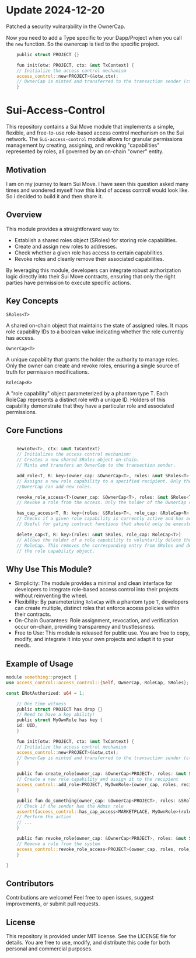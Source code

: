 # Update 2024-12-20
Patched a security vulnarability in the OwnerCap.

Now you need to add a Type specific to your Dapp/Project when you call the `new` function. 
So the ownercap is tied to the specific project. 

```rust
    public struct PROJECT {}

    fun init(otw: PROJECT, ctx: &mut TxContext) {
    // Initialize the access control mechanism
    access_control::new<PROJECT>(&otw,ctx);
    // OwnerCap is minted and transferred to the transaction sender (ctx)
    }
```

# Sui-Access-Control
This repository contains a Sui Move module that implements a simple, flexible, and free-to-use role-based access control mechanism on the Sui network. The `Sui-access-control` module allows for granular permissions management by creating, assigning, and revoking "capabilities" represented by roles, all governed by an on-chain "owner" entity.

## Motivation 
I am on my journey to learn Sui Move. I have seen this question asked many times and wondered myself how this kind of access controll would look like. So i decided to build it and then share it. 

## Overview

This module provides a straightforward way to:

  -  Establish a shared roles object (SRoles) for storing role capabilities.
  -  Create and assign new roles to addresses.
  -  Check whether a given role has access to certain capabilities.
  -  Revoke roles and cleanly remove their associated capabilities.

By leveraging this module, developers can integrate robust authorization logic directly into their Sui Move contracts, ensuring that only the right parties have permission to execute specific actions.
## Key Concepts
`SRoles<T>`

A shared on-chain object that maintains the state of assigned roles. It maps role capability IDs to a boolean value indicating whether the role currently has access.

`OwnerCap<T>`

A unique capability that grants the holder the authority to manage roles. Only the owner can create and revoke roles, ensuring a single source of truth for permission modifications.

`RoleCap<R>`

A "role capability" object parameterized by a phantom type T. Each RoleCap represents a distinct role with a unique ID. Holders of this capability demonstrate that they have a particular role and associated permissions.
## Core Functions
```rust 

    new(otw<T>, ctx: &mut TxContext)
    // Initializes the access control mechanism:
    // Creates a new shared SRoles object on-chain.
    // Mints and transfers an OwnerCap to the transaction sender.

    add_role<T, R: key>(owner_cap: &OwnerCap<T>, roles: &mut SRoles<T>, recipient: address, ctx: &mut TxContext)
    // Assigns a new role capability to a specified recipient. Only the holder of the 
    //OwnerCap can add new roles.

    revoke_role_access<T>(owner_cap: &OwnerCap<T>, roles: &mut SRoles<T>, role_id: ID)
    // Revoke a role from the access. Only the holder of the OwnerCap can remove roles. 

    has_cap_access<T, R: key>(roles: &SRoles<T>, role_cap: &RoleCap<R>): bool
    // Checks if a given role capability is currently active and has access rights. 
    // Useful for gating contract functions that should only be executed by certain roles.

    delete_cap<T, R: key>(roles: &mut SRoles, role_cap: RoleCap<T>)
    // Allows the holder of a role capability to voluntarily delete their 
    // RoleCap. This removes the corresponding entry from SRoles and destroys 
    // the role capability object.

```
## Why Use This Module?

- Simplicity: The module provides a minimal and clean interface for developers to integrate role-based access control into their projects without reinventing the wheel.
- Flexibility: By parameterizing `RoleCap` with a phantom type `T`, developers can create multiple, distinct roles that enforce access policies within their contracts.
- On-Chain Guarantees: Role assignment, revocation, and verification occur on-chain, providing transparency and trustlessness.
- Free to Use: This module is released for public use. You are free to copy, modify, and integrate it into your own projects and adapt it to your needs.

## Example of Usage

```rust
module something::project {
use access_control::access_control::{Self, OwnerCap, RoleCap, SRoles};

const ENotAuthorized: u64 = 1;

    // One time witness
    public struct PROJECT has drop {}
    // Need to have a key ability!
    public struct MyOwnRole has key {
    id: UID, 
    }

    fun init(otw: PROJECT, ctx: &mut TxContext) {
    // Initialize the access control mechanism
    access_control::new<PROJECT>(&otw,ctx);
    // OwnerCap is minted and transferred to the transaction sender (ctx)
    }

    public fun create_role(owner_cap: &OwnerCap<PROJECT>, roles: &mut SRoles<PROJECT>, recipient: address, ctx: &mut TxContext) {
    // Create a new role capability and assign it to the recipient
    access_control::add_role<PROJECT, MyOwnRole>(owner_cap, roles, recipient, ctx);
    }

    public fun do_something(owner_cap: &OwnerCap<PROJECT>, roles: &SRoles<PROJECT>, role_cap: &RoleCap<MyOwnRole>, ctx: &mut TxContext) {
    // Check if the sender has the Admin role
    assert!(access_control::has_cap_access<MARKETPLACE, MyOwnRole>(roles, role_cap), ENotAuthorized);
    // Perform the action
    // ...
    }

    public fun revoke_role(owner_cap: &OwnerCap<PROJECT>, roles: &mut SRoles<PROJECT>, role_id: ID, ctx: &mut TxContext) {
    // Remove a role from the system
    access_control::revoke_role_access<PROJECT>(owner_cap, roles, role_id);
    }

}
```

## Contributors 
Contributions are welcome! Feel free to open issues, suggest improvements, or submit pull requests.  

## License
This repository is provided under MIT license. See the LICENSE file for details. You are free to use, modify, and distribute this code for both personal and commercial purposes.
